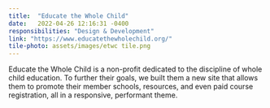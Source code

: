 ```yaml
---
title:  "Educate the Whole Child"
date:   2022-04-26 12:16:31 -0400
responsibilities: "Design & Development"
link: "https://www.educatethewholechild.org/"
tile-photo: assets/images/etwc tile.png
---
```

Educate the Whole Child is a non-profit dedicated to the discipline of whole child education. To further their goals, we built them a new site that allows them to promote their member schools, resources, and even paid course registration, all in a responsive, performant theme.